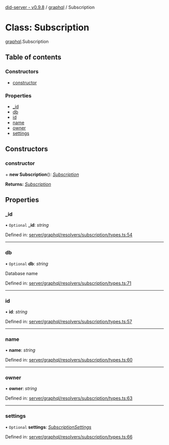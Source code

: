[did-server - v0.9.8](../README.md) / [graphql](../modules/graphql.md) / Subscription

# Class: Subscription

[graphql](../modules/graphql.md).Subscription

## Table of contents

### Constructors

- [constructor](graphql.subscription.md#constructor)

### Properties

- [\_id](graphql.subscription.md#_id)
- [db](graphql.subscription.md#db)
- [id](graphql.subscription.md#id)
- [name](graphql.subscription.md#name)
- [owner](graphql.subscription.md#owner)
- [settings](graphql.subscription.md#settings)

## Constructors

### constructor

\+ **new Subscription**(): [*Subscription*](graphql.subscription.md)

**Returns:** [*Subscription*](graphql.subscription.md)

## Properties

### \_id

• `Optional` **\_id**: *string*

Defined in: [server/graphql/resolvers/subscription/types.ts:54](https://github.com/Puzzlepart/did/blob/dev/server/graphql/resolvers/subscription/types.ts#L54)

___

### db

• `Optional` **db**: *string*

Database name

Defined in: [server/graphql/resolvers/subscription/types.ts:71](https://github.com/Puzzlepart/did/blob/dev/server/graphql/resolvers/subscription/types.ts#L71)

___

### id

• **id**: *string*

Defined in: [server/graphql/resolvers/subscription/types.ts:57](https://github.com/Puzzlepart/did/blob/dev/server/graphql/resolvers/subscription/types.ts#L57)

___

### name

• **name**: *string*

Defined in: [server/graphql/resolvers/subscription/types.ts:60](https://github.com/Puzzlepart/did/blob/dev/server/graphql/resolvers/subscription/types.ts#L60)

___

### owner

• **owner**: *string*

Defined in: [server/graphql/resolvers/subscription/types.ts:63](https://github.com/Puzzlepart/did/blob/dev/server/graphql/resolvers/subscription/types.ts#L63)

___

### settings

• `Optional` **settings**: [*SubscriptionSettings*](graphql.subscriptionsettings.md)

Defined in: [server/graphql/resolvers/subscription/types.ts:66](https://github.com/Puzzlepart/did/blob/dev/server/graphql/resolvers/subscription/types.ts#L66)
